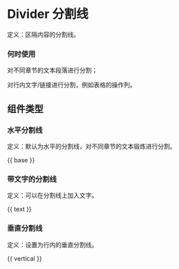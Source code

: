# Divider 分割线

定义：区隔内容的分割线。

### 何时使用

对不同章节的文本段落进行分割；

对行内文字/链接进行分割，例如表格的操作列。

## 组件类型

### 水平分割线

定义：默认为水平的分割线，对不同章节的文本锻炼进行分割。

{{ base }}

### 带文字的分割线

定义：可以在分割线上加入文字。

{{ text }}

### 垂直分割线

定义：设置为行内的垂直分割线。

{{ vertical }}
